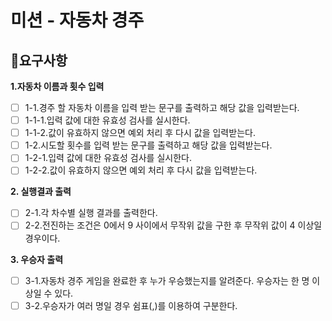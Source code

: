 # 미션 - 자동차 경주

## 🚩요구사항

**1.자동차 이름과 횟수 입력**

- [ ] 1-1.경주 할 자동차 이름을 입력 받는 문구를 출력하고 해당 값을 입력받는다.
- [ ] 1-1-1.입력 값에 대한 유효성 검사를 실시한다.
- [ ] 1-1-2.값이 유효하지 않으면 예외 처리 후 다시 값을 입력받는다.
- [ ] 1-2.시도할 횟수를 입력 받는 문구를 출력하고 해당 값을 입력받는다.
- [ ] 1-2-1.입력 값에 대한 유효성 검사를 실시한다.
- [ ] 1-2-2.값이 유효하지 않으면 예외 처리 후 다시 값을 입력받는다.

**2. 실행결과 출력**

- [ ] 2-1.각 차수별 실행 결과를 출력한다.
- [ ] 2-2.전진하는 조건은 0에서 9 사이에서 무작위 값을 구한 후 무작위 값이 4 이상일 경우이다.

**3. 우승자 출력**

- [ ] 3-1.자동차 경주 게임을 완료한 후 누가 우승했는지를 알려준다. 우승자는 한 명 이상일 수 있다.
- [ ] 3-2.우승자가 여러 명일 경우 쉼표(,)를 이용하여 구분한다.
